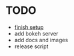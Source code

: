 # TODO

- [finish setup](https://pythonhosted.org/an_example_pypi_project/setuptools.html)
- add bokeh server
- add docs and images
- release script
